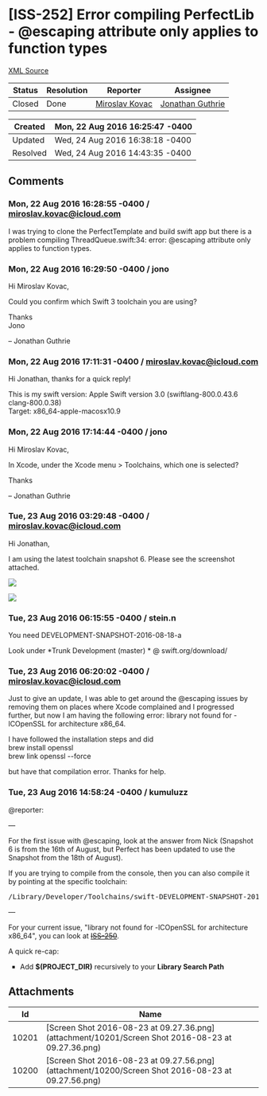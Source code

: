 # [ISS-252] Error compiling PerfectLib - @escaping attribute only applies to function types

[XML Source](./xml/ISS-252.xml)
<p></p>





Status|Resolution|Reporter|Assignee
------|----------|--------|--------
Closed|Done|[Miroslav Kovac](miroslav.kovac@icloud.com)|[Jonathan Guthrie]($jono)





Created|Mon, 22 Aug 2016 16:25:47 -0400
-------|--------------
Updated|Wed, 24 Aug 2016 16:38:18 -0400
Resolved|Wed, 24 Aug 2016 14:43:35 -0400


## Comments




### Mon, 22 Aug 2016 16:28:55 -0400 / miroslav.kovac@icloud.com 

<p><p>I was trying to clone the PerfectTemplate and build swift app but there is a problem compiling ThreadQueue.swift:34: error: @escaping attribute only applies to function types.</p></p>


### Mon, 22 Aug 2016 16:29:50 -0400 / jono 

<p><p>Hi Miroslav Kovac,</p>

<p>Could you confirm which Swift 3 toolchain you are using?</p>

<p>Thanks<br/>
Jono</p>

<p>– Jonathan Guthrie</p></p>


### Mon, 22 Aug 2016 17:11:31 -0400 / miroslav.kovac@icloud.com 

<p><p>Hi Jonathan, thanks for a quick reply!</p>

<p>This is my swift version: Apple Swift version 3.0 (swiftlang-800.0.43.6 clang-800.0.38)<br/>
Target: x86_64-apple-macosx10.9</p></p>


### Mon, 22 Aug 2016 17:14:44 -0400 / jono 

<p><p>Hi Miroslav Kovac,</p>

<p>In Xcode, under the Xcode menu &gt; Toolchains, which one is selected?</p>

<p>Thanks</p>

<p>– Jonathan Guthrie</p></p>


### Tue, 23 Aug 2016 03:29:48 -0400 / miroslav.kovac@icloud.com 

<p><p>Hi Jonathan,</p>

<p>I am using the latest toolchain snapshot 6. Please see the screenshot attached.</p>

<p><span class="image-wrap" style=""><a id="10200_thumb" href="http://jira.perfect.org:8080/secure/attachment/10200/10200_Screen+Shot+2016-08-23+at+09.27.56.png" title="Screen Shot 2016-08-23 at 09.27.56.png" file-preview-type="image" file-preview-id="10200" file-preview-title="Screen Shot 2016-08-23 at 09.27.56.png"><img src="http://jira.perfect.org:8080/secure/thumbnail/10200/_thumb_10200.png" style="border: 0px solid black" /></a></span></p>

<p><span class="image-wrap" style=""><a id="10201_thumb" href="http://jira.perfect.org:8080/secure/attachment/10201/10201_Screen+Shot+2016-08-23+at+09.27.36.png" title="Screen Shot 2016-08-23 at 09.27.36.png" file-preview-type="image" file-preview-id="10201" file-preview-title="Screen Shot 2016-08-23 at 09.27.36.png"><img src="http://jira.perfect.org:8080/secure/thumbnail/10201/_thumb_10201.png" style="border: 0px solid black" /></a></span></p></p>


### Tue, 23 Aug 2016 06:15:55 -0400 / stein.n 

<p><p>You need DEVELOPMENT-SNAPSHOT-2016-08-18-a</p>

<p>Look under *Trunk Development (master) * @ swift.org/download/</p></p>


### Tue, 23 Aug 2016 06:20:02 -0400 / miroslav.kovac@icloud.com 

<p><p>Just to give an update, I was able to get around the @escaping issues by removing them on places where Xcode complained and I progressed further, but now I am having the following error: library not found for -lCOpenSSL for architecture x86_64.</p>

<p>I have followed the installation steps and did<br/>
brew install openssl<br/>
brew link openssl --force</p>

<p>but have that compilation error. Thanks for help.</p></p>


### Tue, 23 Aug 2016 14:58:24 -0400 / kumuluzz 

<p><p>@reporter:</p>

<p>&#8212;</p>

<p>For the first issue with @escaping, look at the answer from Nick (Snapshot 6 is from the 16th of August, but Perfect has been updated to use the Snapshot from the 18th of August).</p>

<p>If you are trying to compile from the console, then you can also compile it by pointing at the specific toolchain:</p>
<div class="code panel" style="border-width: 1px;"><div class="codeContent panelContent">
<pre class="code-java">/Library/Developer/Toolchains/swift-DEVELOPMENT-SNAPSHOT-2016-08-18-a.xctoolchain/usr/bin/swift build
</pre>
</div></div>

<p>&#8212;</p>

<p>For your current issue, "library not found for -lCOpenSSL for architecture x86_64", you can look at <a href="http://jira.perfect.org:8080/browse/ISS-250" title="Include of non-modular header inside framework module &#39;OpenSSL&#39;" class="issue-link" data-issue-key="ISS-250"><del>ISS-250</del></a>. </p>

<p>A quick re-cap:</p>
<ul class="alternate" type="square">
	<li>Add <b>$(PROJECT_DIR)</b> recursively to your <b>Library Search Path</b></li>
</ul>
</p>

## Attachments





Id|Name
------|------------
10201|[Screen Shot 2016-08-23 at 09.27.36.png](attachment/10201/Screen Shot 2016-08-23 at 09.27.36.png)
10200|[Screen Shot 2016-08-23 at 09.27.56.png](attachment/10200/Screen Shot 2016-08-23 at 09.27.56.png)

